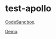 # test-apollo
[CodeSandbox](https://codesandbox.io/s/github/denisborovikov/test-apollo).

[Demo](https://njohu.csb.app/).
